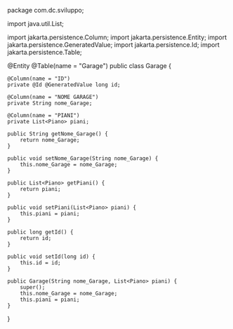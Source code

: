package com.dc.sviluppo;

import java.util.List;



import jakarta.persistence.Column;
import jakarta.persistence.Entity;
import jakarta.persistence.GeneratedValue;
import jakarta.persistence.Id;
import jakarta.persistence.Table;

@Entity
@Table(name = "Garage")
public class Garage {

	@Column(name = "ID")
	private @Id @GeneratedValue long id;

	@Column(name = "NOME GARAGE")
	private String nome_Garage;

	@Column(name = "PIANI")
	private List<Piano> piani;

	public String getNome_Garage() {
		return nome_Garage;
	}

	public void setNome_Garage(String nome_Garage) {
		this.nome_Garage = nome_Garage;
	}

	public List<Piano> getPiani() {
		return piani;
	}

	public void setPiani(List<Piano> piani) {
		this.piani = piani;
	}

	public long getId() {
		return id;
	}

	public void setId(long id) {
		this.id = id;
	}

	public Garage(String nome_Garage, List<Piano> piani) {
		super();
		this.nome_Garage = nome_Garage;
		this.piani = piani;
	}

}
